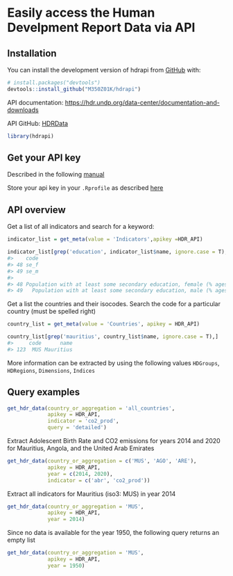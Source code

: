 
<!-- README.md is generated from README.Rmd. Please edit that file -->

# Easily access the Human Develpment Report Data via API

## Installation

You can install the development version of hdrapi from
[GitHub](https://github.com/) with:

``` r
# install.packages("devtools")
devtools::install_github("M350Z01K/hdrapi")
```

API documentation:
<https://hdr.undp.org/data-center/documentation-and-downloads>

API GitHub: [HDRData](https://github.com/HDRData/api)

``` r
library(hdrapi)
```

## Get your API key

Described in the following
[manual](https://hdr.undp.org/sites/default/files/2023-24_HDR/HDRO_data_api_manual.pdf)

Store your api key in your `.Rprofile` as described
[here](https://stackoverflow.com/questions/37700436/how-to-store-api-key-in-rprofile)

## API overview

Get a list of all indicators and search for a keyword:

``` r
indicator_list = get_meta(value = 'Indicators',apikey =HDR_API)

indicator_list[grep('education', indicator_list$name, ignore.case = T),]
#>    code
#> 48 se_f
#> 49 se_m
#>                                                                               name
#> 48 Population with at least some secondary education, female (% ages 25 and older)
#> 49   Population with at least some secondary education, male (% ages 25 and older)
```

Get a list the countries and their isocodes. Search the code for a
particular country (must be spelled right)

``` r
country_list = get_meta(value = 'Countries', apikey = HDR_API)

country_list[grep('mauritius', country_list$name, ignore.case = T),]
#>     code      name
#> 123  MUS Mauritius
```

More information can be extracted by using the following values
`HDGroups`, `HDRegions`, `Dimensions`, `Indices`

## Query examples

``` r
get_hdr_data(country_or_aggregation = 'all_countries',
             apikey = HDR_API,
             indicator = 'co2_prod',
             query = 'detailed')
```

Extract Adolescent Birth Rate and CO2 emissions for years 2014 and 2020
for Mauritius, Angola, and the United Arab Emirates

``` r
get_hdr_data(country_or_aggregation = c('MUS', 'AGO', 'ARE'),
             apikey = HDR_API,
             year = c(2014, 2020),
             indicator = c('abr', 'co2_prod'))
```

Extract all indicators for Mauritius (iso3: MUS) in year 2014

``` r
get_hdr_data(country_or_aggregation = 'MUS',
             apikey = HDR_API,
             year = 2014)
```

Since no data is available for the year 1950, the following query
returns an empty list

``` r
get_hdr_data(country_or_aggregation = 'MUS',
             apikey = HDR_API,
             year = 1950)
```
